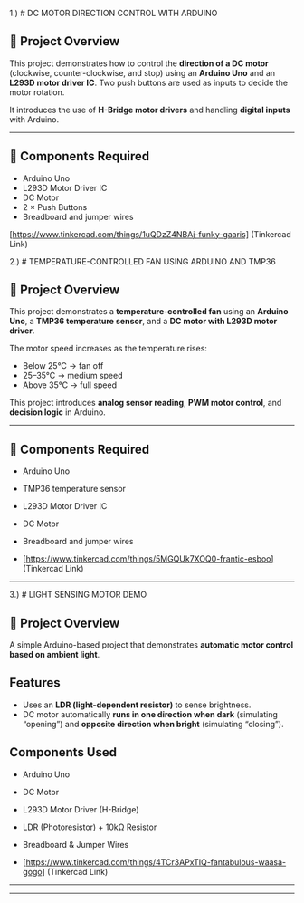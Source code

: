 1.) # DC MOTOR DIRECTION CONTROL WITH ARDUINO

## 📌 Project Overview
This project demonstrates how to control the **direction of a DC motor** (clockwise, counter-clockwise, and stop) using an **Arduino Uno** and an **L293D motor driver IC**. Two push buttons are used as inputs to decide the motor rotation.  

It introduces the use of **H-Bridge motor drivers** and handling **digital inputs** with Arduino.

---

## 🔧 Components Required
- Arduino Uno  
- L293D Motor Driver IC  
- DC Motor  
- 2 × Push Buttons  
- Breadboard and jumper wires

[https://www.tinkercad.com/things/1uQDzZ4NBAj-funky-gaaris] (Tinkercad Link)




2.) # TEMPERATURE-CONTROLLED FAN USING ARDUINO AND TMP36

## 📌 Project Overview
This project demonstrates a **temperature-controlled fan** using an **Arduino Uno**, a **TMP36 temperature sensor**, and a **DC motor with L293D motor driver**.  

The motor speed increases as the temperature rises:  
- Below 25°C → fan off  
- 25–35°C → medium speed  
- Above 35°C → full speed  

This project introduces **analog sensor reading**, **PWM motor control**, and **decision logic** in Arduino.

---

## 🔧 Components Required
- Arduino Uno  
- TMP36 temperature sensor  
- L293D Motor Driver IC  
- DC Motor  
- Breadboard and jumper wires

- [https://www.tinkercad.com/things/5MGQUk7XOQ0-frantic-esboo] (Tinkercad Link)

---

3.) # LIGHT SENSING MOTOR DEMO

## 📌 Project Overview
A simple Arduino-based project that demonstrates **automatic motor control based on ambient light**.  


## Features
- Uses an **LDR (light-dependent resistor)** to sense brightness.  
- DC motor automatically **runs in one direction when dark** (simulating “opening”) and **opposite direction when bright** (simulating “closing”).  

## Components Used
- Arduino Uno  
- DC Motor  
- L293D Motor Driver (H-Bridge)  
- LDR (Photoresistor) + 10kΩ Resistor  
- Breadboard & Jumper Wires

- [https://www.tinkercad.com/things/4TCr3APxTIQ-fantabulous-waasa-gogo] (Tinkercad Link)



---






 

---




